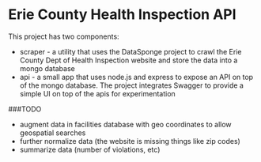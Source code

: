 Erie County Health Inspection API
==========

This project has two components:
* scraper - a utility that uses the DataSponge project to crawl the Erie County Dept of Health Inspection website and store the data into a mongo database
* api - a small app that uses node.js and express to expose an API on top of the mongo database. The project integrates Swagger to provide a simple UI on top of the apis for experimentation

###TODO
* augment data in facilities database with geo coordinates to allow geospatial searches
* further normalize data (the website is missing things like zip codes)
* summarize data (number of violations, etc)




